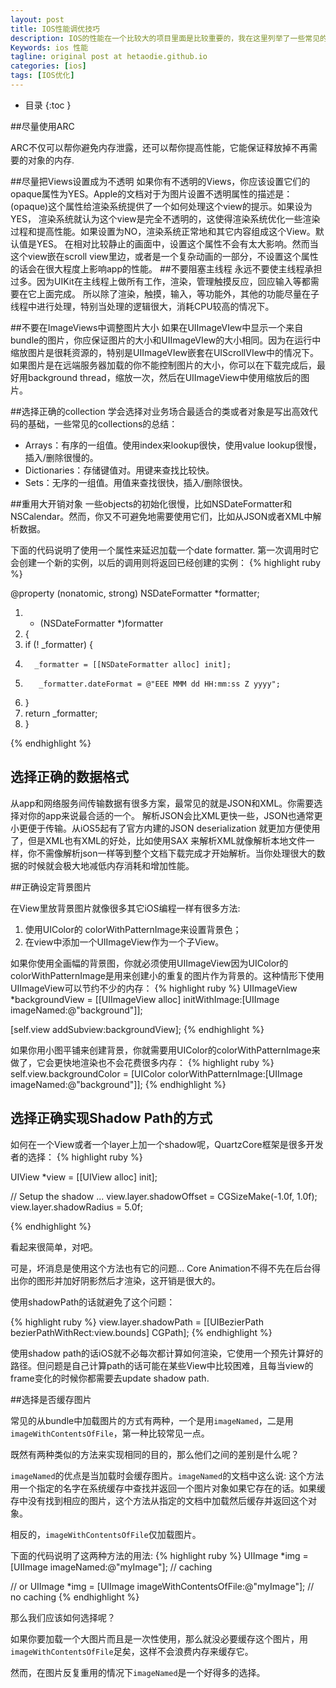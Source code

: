 ```yaml
---
layout: post
title: IOS性能调优技巧
description: IOS的性能在一个比较大的项目里面是比较重要的，我在这里列举了一些常见的技巧，用来学习。
Keywords: ios 性能
tagline: original post at hetaodie.github.io
categories: [ios]
tags: [IOS优化]
---
```

* 目录
 {:toc  }
 
##尽量使用ARC

ARC不仅可以帮你避免内存泄露，还可以帮你提高性能，它能保证释放掉不再需要的对象的内存.

##尽量把Views设置成为不透明
如果你有不透明的Views，你应该设置它们的opaque属性为YES。Apple的文档对于为图片设置不透明属性的描述是：
(opaque)这个属性给渲染系统提供了一个如何处理这个view的提示。如果设为YES， 渲染系统就认为这个view是完全不透明的，这使得渲染系统优化一些渲染过程和提高性能。如果设置为NO，渲染系统正常地和其它内容组成这个View。默认值是YES。
在相对比较静止的画面中，设置这个属性不会有太大影响。然而当这个view嵌在scroll view里边，或者是一个复杂动画的一部分，不设置这个属性的话会在很大程度上影响app的性能。
##不要阻塞主线程
永远不要使主线程承担过多。因为UIKit在主线程上做所有工作，渲染，管理触摸反应，回应输入等都需要在它上面完成。
所以除了渲染，触摸，输入，等功能外，其他的功能尽量在子线程中进行处理，特别当处理的逻辑很大，消耗CPU较高的情况下。

##不要在ImageViews中调整图片大小
如果在UIImageVIew中显示一个来自bundle的图片，你应保证图片的大小和UIImageVIew的大小相同。因为在运行中缩放图片是很耗资源的，特别是UIImageVIew嵌套在UIScrollVIew中的情况下。 如果图片是在远端服务器加载的你不能控制图片的大小，你可以在下载完成后，最好用background thread，缩放一次，然后在UIImageView中使用缩放后的图片。

##选择正确的collection
学会选择对业务场合最适合的类或者对象是写出高效代码的基础，一些常见的collections的总结：

- Arrays：有序的一组值。使用index来lookup很快，使用value lookup很慢，插入/删除很慢的。
- Dictionaries：存储键值对。用键来查找比较快。
- Sets：无序的一组值。用值来查找很快，插入/删除很快。

##重用大开销对象
一些objects的初始化很慢，比如NSDateFormatter和NSCalendar。然而，你又不可避免地需要使用它们，比如从JSON或者XML中解析数据。
<P>
下面的代码说明了使用一个属性来延迟加载一个date formatter. 第一次调用时它会创建一个新的实例，以后的调用则将返回已经创建的实例：
{% highlight ruby %}

@property (nonatomic, strong) NSDateFormatter *formatter;

1. - (NSDateFormatter *)formatter
2.  {
3.    if (! _formatter) {
4.       _formatter = [[NSDateFormatter alloc] init];
5.        _formatter.dateFormat = @"EEE MMM dd HH:mm:ss Z yyyy"; 
6.    }
7.    return _formatter;
8.   }

{% endhighlight %}

## 选择正确的数据格式
从app和网络服务间传输数据有很多方案，最常见的就是JSON和XML。你需要选择对你的app来说最合适的一个。
解析JSON会比XML更快一些，JSON也通常更小更便于传输。从iOS5起有了官方内建的JSON deserialization 就更加方便使用了，但是XML也有XML的好处，比如使用SAX 来解析XML就像解析本地文件一样，你不需像解析json一样等到整个文档下载完成才开始解析。当你处理很大的数据的时候就会极大地减低内存消耗和增加性能。

##正确设定背景图片

在View里放背景图片就像很多其它iOS编程一样有很多方法:

1. 使用UIColor的 colorWithPatternImage来设置背景色；
2. 在view中添加一个UIImageView作为一个子View。
   
如果你使用全画幅的背景图，你就必须使用UIImageView因为UIColor的colorWithPatternImage是用来创建小的重复的图片作为背景的。这种情形下使用UIImageView可以节约不少的内存：
{% highlight ruby %}
UIImageView *backgroundView = [[UIImageView alloc] initWithImage:[UIImage imageNamed:@"background"]];

[self.view addSubview:backgroundView];
{% endhighlight %}

如果你用小图平铺来创建背景，你就需要用UIColor的colorWithPatternImage来做了，它会更快地渲染也不会花费很多内存：
{% highlight ruby %}
self.view.backgroundColor = [UIColor colorWithPatternImage:[UIImage imageNamed:@"background"]];
{% endhighlight %}

## 选择正确实现Shadow Path的方式

如何在一个View或者一个layer上加一个shadow呢，QuartzCore框架是很多开发者的选择：
{% highlight ruby %}

UIView *view = [[UIView alloc] init];
 
// Setup the shadow ...
view.layer.shadowOffset = CGSizeMake(-1.0f, 1.0f);
view.layer.shadowRadius = 5.0f;

{% endhighlight %}

看起来很简单，对吧。

可是，坏消息是使用这个方法也有它的问题… Core Animation不得不先在后台得出你的图形并加好阴影然后才渲染，这开销是很大的。

使用shadowPath的话就避免了这个问题：

{% highlight ruby %}
view.layer.shadowPath = [[UIBezierPath bezierPathWithRect:view.bounds] CGPath];
{% endhighlight %}

使用shadow path的话iOS就不必每次都计算如何渲染，它使用一个预先计算好的路径。但问题是自己计算path的话可能在某些View中比较困难，且每当view的frame变化的时候你都需要去update shadow path.

##选择是否缓存图片

常见的从bundle中加载图片的方式有两种，一个是用`imageNamed`，二是用`imageWithContentsOfFile`，第一种比较常见一点。

既然有两种类似的方法来实现相同的目的，那么他们之间的差别是什么呢？

`imageNamed`的优点是当加载时会缓存图片。`imageNamed`的文档中这么说:
这个方法用一个指定的名字在系统缓存中查找并返回一个图片对象如果它存在的话。如果缓存中没有找到相应的图片，这个方法从指定的文档中加载然后缓存并返回这个对象。

相反的，`imageWithContentsOfFile`仅加载图片。

下面的代码说明了这两种方法的用法:
{% highlight ruby %}
UIImage *img = [UIImage imageNamed:@"myImage"]; 
// caching
 
// or
 UIImage *img = [UIImage imageWithContentsOfFile:@"myImage"]; 
// no caching
{% endhighlight %}

那么我们应该如何选择呢？

如果你要加载一个大图片而且是一次性使用，那么就没必要缓存这个图片，用`imageWithContentsOfFile`足矣，这样不会浪费内存来缓存它。

然而，在图片反复重用的情况下`imageNamed`是一个好得多的选择。
